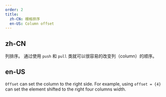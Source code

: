 ```yaml
---
order: 2
title:
  zh-CN: 栅格排序
  en-US: Column offset
---
```


## zh-CN

列排序。
通过使用 `push` 和 `pull` 类就可以很容易的改变列（column）的顺序。

## en-US

`Offset` can set the column to the right side. For example, using `offset = {4}` can set the element shifted to the right four columns width.
